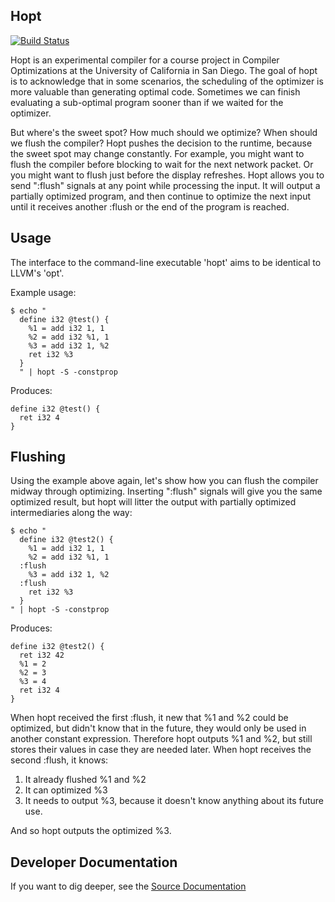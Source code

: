 Hopt
----

[![Build Status](https://secure.travis-ci.org/garious/hopt.png?branch=master)](http://travis-ci.org/garious/hopt)

Hopt is an experimental compiler for a course project in Compiler Optimizations at the 
University of California in San Diego.  The goal of hopt is to acknowledge that
in some scenarios, the scheduling of the optimizer is more valuable than generating
optimal code.  Sometimes we can finish evaluating a sub-optimal program sooner
than if we waited for the optimizer.

But where's the sweet spot?  How much should we optimize?  When should we flush the
compiler?  Hopt pushes the decision to the runtime, because the sweet spot may change
constantly.  For example, you might want to flush the compiler before blocking to 
wait for the next network packet.  Or you might want to flush just before the display
refreshes.  Hopt allows you to send ":flush" signals at any point while processing
the input.  It will output a partially optimized program, and then continue to
optimize the next input until it receives another :flush or the end of the program
is reached.


Usage
-----

The interface to the command-line executable 'hopt' aims to be identical to LLVM's 'opt'.

Example usage:

    $ echo "
      define i32 @test() {
        %1 = add i32 1, 1
        %2 = add i32 %1, 1
        %3 = add i32 1, %2
        ret i32 %3
      }
      " | hopt -S -constprop

Produces:

    define i32 @test() {
      ret i32 4
    }


Flushing
--------

Using the example above again, let's show how you can flush the compiler midway
through optimizing.   Inserting ":flush" signals will give you the same optimized
result, but hopt will litter the output with partially optimized intermediaries
along the way:

    $ echo "
      define i32 @test2() {
        %1 = add i32 1, 1
        %2 = add i32 %1, 1
      :flush
        %3 = add i32 1, %2
      :flush
        ret i32 %3
      }
    " | hopt -S -constprop

Produces:

    define i32 @test2() {
      ret i32 42
      %1 = 2
      %2 = 3
      %3 = 4
      ret i32 4
    }

When hopt received the first :flush, it new that %1 and %2 could be optimized, but
didn't know that in the future, they would only be used in another constant expression.
Therefore hopt outputs %1 and %2, but still stores their values in case they are
needed later.  When hopt receives the second :flush, it knows:

1. It already flushed %1 and %2
2. It can optimized %3
3. It needs to output %3, because it doesn't know anything about its future use.

And so hopt outputs the optimized %3.


Developer Documentation
-----------------------

If you want to dig deeper, see the [Source Documentation](http://garious.github.com/hopt)

